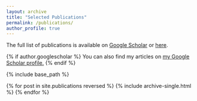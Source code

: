 ```yaml
---
layout: archive
title: "Selected Publications"
permalink: /publications/
author_profile: true
---
```


The full list of publications is available on [Google Scholar](https://scholar.google.com/citations?user=RPoZ-I8AAAAJ&hl=en) or [here](../_pages/Yuelin_CV.pdf).

{% if author.googlescholar %}
  You can also find my articles on <u><a href="{{author.googlescholar}}">my Google Scholar profile</a>.</u>
{% endif %}

{% include base_path %}

{% for post in site.publications reversed %}
  {% include archive-single.html %}
{% endfor %}
